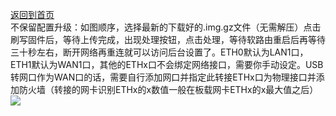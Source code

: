 [返回到首页](https://passwallopenwrt.github.io/website/)                  
不保留配置升级：如图顺序，选择最新的下载好的.img.gz文件（无需解压）点击刷写固件后，等待上传完成，出现处理按钮，点击处理，等待软路由重启后再等待三十秒左右，断开网络再重连就可以访问后台设置了。ETH0默认为LAN1口，ETH1默认为WAN1口，其他的ETHx口不会绑定网络接口，需要你手动设定。USB转网口作为WAN口的话，需要自行添加网口并指定此转接ETHx口为物理接口并添加防火墙（转接的网卡识别ETHx的x数值一般在板载网卡ETHx的x最大值之后）         
[![](https://pic.downk.cc/item/5e6a2d53e83c3a1e3a18dbe2.jpg)](https://pic.downk.cc/item/5e6a2d53e83c3a1e3a18dbe2.jpg)
